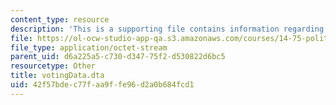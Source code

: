 ```yaml
---
content_type: resource
description: 'This is a supporting file contains information regarding Dataset: votingData.dta.'
file: https://ol-ocw-studio-app-qa.s3.amazonaws.com/courses/14-75-political-economy-and-economic-development-fall-2012/42f57bdec77faa9ffe96d2a0b684fcd1_votingData.dta
file_type: application/octet-stream
parent_uid: d6a225a5-c730-d347-75f2-d530822d6bc5
resourcetype: Other
title: votingData.dta
uid: 42f57bde-c77f-aa9f-fe96-d2a0b684fcd1
---
```

